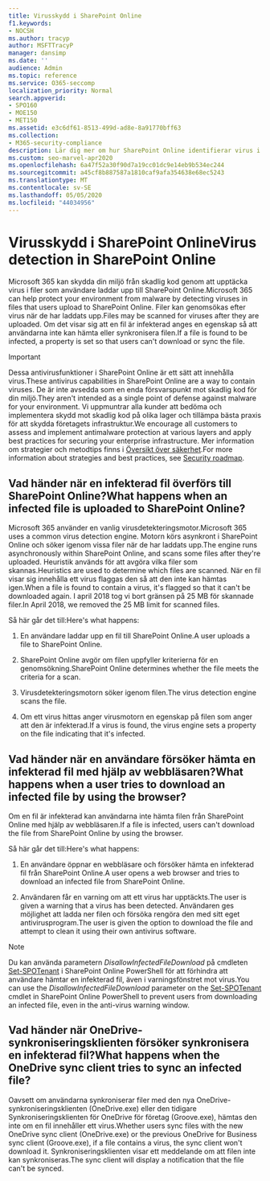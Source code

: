 ```yaml
---
title: Virusskydd i SharePoint Online
f1.keywords:
- NOCSH
ms.author: tracyp
author: MSFTTracyP
manager: dansimp
ms.date: ''
audience: Admin
ms.topic: reference
ms.service: O365-seccomp
localization_priority: Normal
search.appverid:
- SPO160
- MOE150
- MET150
ms.assetid: e3c6df61-8513-499d-ad8e-8a91770bff63
ms.collection:
- M365-security-compliance
description: Lär dig mer om hur SharePoint Online identifierar virus i filer som användare laddar upp och hindrar användare från att hämta eller synkronisera filerna.
ms.custom: seo-marvel-apr2020
ms.openlocfilehash: 6a47f52a30f90d7a19cc01dc9e14eb9b534ec244
ms.sourcegitcommit: a45cf8b887587a1810caf9afa354638e68ec5243
ms.translationtype: MT
ms.contentlocale: sv-SE
ms.lasthandoff: 05/05/2020
ms.locfileid: "44034956"
---
```

# <a name="virus-detection-in-sharepoint-online"></a><span data-ttu-id="b109d-103">Virusskydd i SharePoint Online</span><span class="sxs-lookup"><span data-stu-id="b109d-103">Virus detection in SharePoint Online</span></span>

<span data-ttu-id="b109d-104">Microsoft 365 kan skydda din miljö från skadlig kod genom att upptäcka virus i filer som användare laddar upp till SharePoint Online.</span><span class="sxs-lookup"><span data-stu-id="b109d-104">Microsoft 365 can help protect your environment from malware by detecting viruses in files that users upload to SharePoint Online.</span></span> <span data-ttu-id="b109d-105">Filer kan genomsökas efter virus när de har laddats upp.</span><span class="sxs-lookup"><span data-stu-id="b109d-105">Files may be scanned for viruses after they are uploaded.</span></span> <span data-ttu-id="b109d-106">Om det visar sig att en fil är infekterad anges en egenskap så att användarna inte kan hämta eller synkronisera filen.</span><span class="sxs-lookup"><span data-stu-id="b109d-106">If a file is found to be infected, a property is set so that users can't download or sync the file.</span></span>

> [!IMPORTANT]
> <span data-ttu-id="b109d-107">Dessa antivirusfunktioner i SharePoint Online är ett sätt att innehålla virus.</span><span class="sxs-lookup"><span data-stu-id="b109d-107">These antivirus capabilities in SharePoint Online are a way to contain viruses.</span></span> <span data-ttu-id="b109d-108">De är inte avsedda som en enda försvarspunkt mot skadlig kod för din miljö.</span><span class="sxs-lookup"><span data-stu-id="b109d-108">They aren't intended as a single point of defense against malware for your environment.</span></span> <span data-ttu-id="b109d-109">Vi uppmuntrar alla kunder att bedöma och implementera skydd mot skadlig kod på olika lager och tillämpa bästa praxis för att skydda företagets infrastruktur.</span><span class="sxs-lookup"><span data-stu-id="b109d-109">We encourage all customers to assess and implement antimalware protection at various layers and apply best practices for securing your enterprise infrastructure.</span></span> <span data-ttu-id="b109d-110">Mer information om strategier och metodtips finns i [Översikt över säkerhet](security-roadmap.md).</span><span class="sxs-lookup"><span data-stu-id="b109d-110">For more information about strategies and best practices, see [Security roadmap](security-roadmap.md).</span></span>

## <a name="what-happens-when-an-infected-file-is-uploaded-to-sharepoint-online"></a><span data-ttu-id="b109d-111">Vad händer när en infekterad fil överförs till SharePoint Online?</span><span class="sxs-lookup"><span data-stu-id="b109d-111">What happens when an infected file is uploaded to SharePoint Online?</span></span>

<span data-ttu-id="b109d-112">Microsoft 365 använder en vanlig virusdetekteringsmotor.</span><span class="sxs-lookup"><span data-stu-id="b109d-112">Microsoft 365 uses a common virus detection engine.</span></span> <span data-ttu-id="b109d-113">Motorn körs asynkront i SharePoint Online och söker igenom vissa filer när de har laddats upp.</span><span class="sxs-lookup"><span data-stu-id="b109d-113">The engine runs asynchronously within SharePoint Online, and scans some files after they're uploaded.</span></span> <span data-ttu-id="b109d-114">Heuristik används för att avgöra vilka filer som skannas.</span><span class="sxs-lookup"><span data-stu-id="b109d-114">Heuristics are used to determine which files are scanned.</span></span> <span data-ttu-id="b109d-115">När en fil visar sig innehålla ett virus flaggas den så att den inte kan hämtas igen.</span><span class="sxs-lookup"><span data-stu-id="b109d-115">When a file is found to contain a virus, it's flagged so that it can't be downloaded again.</span></span> <span data-ttu-id="b109d-116">I april 2018 tog vi bort gränsen på 25 MB för skannade filer.</span><span class="sxs-lookup"><span data-stu-id="b109d-116">In April 2018, we removed the 25 MB limit for scanned files.</span></span>

<span data-ttu-id="b109d-117">Så här går det till:</span><span class="sxs-lookup"><span data-stu-id="b109d-117">Here's what happens:</span></span>

1. <span data-ttu-id="b109d-118">En användare laddar upp en fil till SharePoint Online.</span><span class="sxs-lookup"><span data-stu-id="b109d-118">A user uploads a file to SharePoint Online.</span></span>

2. <span data-ttu-id="b109d-119">SharePoint Online avgör om filen uppfyller kriterierna för en genomsökning.</span><span class="sxs-lookup"><span data-stu-id="b109d-119">SharePoint Online determines whether the file meets the criteria for a scan.</span></span>

3. <span data-ttu-id="b109d-120">Virusdetekteringsmotorn söker igenom filen.</span><span class="sxs-lookup"><span data-stu-id="b109d-120">The virus detection engine scans the file.</span></span>

4. <span data-ttu-id="b109d-121">Om ett virus hittas anger virusmotorn en egenskap på filen som anger att den är infekterad.</span><span class="sxs-lookup"><span data-stu-id="b109d-121">If a virus is found, the virus engine sets a property on the file indicating that it's infected.</span></span>

## <a name="what-happens-when-a-user-tries-to-download-an-infected-file-by-using-the-browser"></a><span data-ttu-id="b109d-122">Vad händer när en användare försöker hämta en infekterad fil med hjälp av webbläsaren?</span><span class="sxs-lookup"><span data-stu-id="b109d-122">What happens when a user tries to download an infected file by using the browser?</span></span>

<span data-ttu-id="b109d-123">Om en fil är infekterad kan användarna inte hämta filen från SharePoint Online med hjälp av webbläsaren.</span><span class="sxs-lookup"><span data-stu-id="b109d-123">If a file is infected, users can't download the file from SharePoint Online by using the browser.</span></span>

<span data-ttu-id="b109d-124">Så här går det till:</span><span class="sxs-lookup"><span data-stu-id="b109d-124">Here's what happens:</span></span>

1. <span data-ttu-id="b109d-125">En användare öppnar en webbläsare och försöker hämta en infekterad fil från SharePoint Online.</span><span class="sxs-lookup"><span data-stu-id="b109d-125">A user opens a web browser and tries to download an infected file from SharePoint Online.</span></span>

2. <span data-ttu-id="b109d-126">Användaren får en varning om att ett virus har upptäckts.</span><span class="sxs-lookup"><span data-stu-id="b109d-126">The user is given a warning that a virus has been detected.</span></span> <span data-ttu-id="b109d-127">Användaren ges möjlighet att ladda ner filen och försöka rengöra den med sitt eget antivirusprogram.</span><span class="sxs-lookup"><span data-stu-id="b109d-127">The user is given the option to download the file and attempt to clean it using their own antivirus software.</span></span>

> [!NOTE]
> <span data-ttu-id="b109d-128">Du kan använda parametern *DisallowInfectedFileDownload* på cmdleten [Set-SPOTenant](https://docs.microsoft.com/powershell/module/sharepoint-online/Set-SPOTenant) i SharePoint Online PowerShell för att förhindra att användare hämtar en infekterad fil, även i varningsfönstret mot virus.</span><span class="sxs-lookup"><span data-stu-id="b109d-128">You can use the *DisallowInfectedFileDownload* parameter on the [Set-SPOTenant](https://docs.microsoft.com/powershell/module/sharepoint-online/Set-SPOTenant) cmdlet in SharePoint Online PowerShell to prevent users from downloading an infected file, even in the anti-virus warning window.</span></span>

## <a name="what-happens-when-the-onedrive-sync-client-tries-to-sync-an-infected-file"></a><span data-ttu-id="b109d-129">Vad händer när OneDrive-synkroniseringsklienten försöker synkronisera en infekterad fil?</span><span class="sxs-lookup"><span data-stu-id="b109d-129">What happens when the OneDrive sync client tries to sync an infected file?</span></span>

<span data-ttu-id="b109d-130">Oavsett om användarna synkroniserar filer med den nya OneDrive-synkroniseringsklienten (OneDrive.exe) eller den tidigare Synkroniseringsklienten för OneDrive för företag (Groove.exe), hämtas den inte om en fil innehåller ett virus.</span><span class="sxs-lookup"><span data-stu-id="b109d-130">Whether users sync files with the new OneDrive sync client (OneDrive.exe) or the previous OneDrive for Business sync client (Groove.exe), if a file contains a virus, the sync client won't download it.</span></span> <span data-ttu-id="b109d-131">Synkroniseringsklienten visar ett meddelande om att filen inte kan synkroniseras.</span><span class="sxs-lookup"><span data-stu-id="b109d-131">The sync client will display a notification that the file can't be synced.</span></span>
